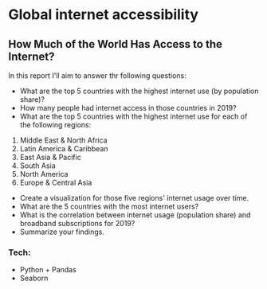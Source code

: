 # Global internet accessibility

## How Much of the World Has Access to the Internet?
 
In this report I'll aim to answer thr following questions:

- What are the top 5 countries with the highest internet use (by population share)?
- How many people had internet access in those countries in 2019?
- What are the top 5 countries with the highest internet use for each of the following regions: 
1. Middle East & North Africa
2. Latin America & Caribbean
3. East Asia & Pacific
4. South Asia
5. North America
6. Europe & Central Asia
- Create a visualization for those five regions' internet usage over time.
- What are the 5 countries with the most internet users?
- What is the correlation between internet usage (population share) and broadband subscriptions for 2019?
- Summarize your findings.


### Tech:
- Python + Pandas
- Seaborn
